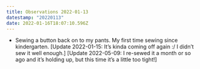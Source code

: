 ```yaml
---
title: Observations 2022-01-13
datestamp: "20220113"
date: 2022-01-16T18:07:10.596Z
---
```

- Sewing a button back on to my pants. My first time sewing since kindergarten. [Update 2022-01-15: It’s kinda coming off again :/ I didn’t sew it well enough.] [Update 2022-05-09: I re-sewed it a month or so ago and it’s holding up, but this time it’s a little too tight!]
